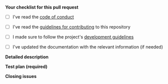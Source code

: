 <!-- Filling this template is mandatory -->

**Your checklist for this pull request**
- [ ] I've read the [code of conduct](https://github.com/lethalbit/Nox/blob/main/CODE_OF_CONDUCT.md)
- [ ] I've read the [guidelines for contributing](https://github.com/lethalbit/Nox/blob/main/CONTRIBUTING.md) to this repository
- [ ] I made sure to follow the project's [development guidelines](https://github.com/lethalbit/Nox/blob/main/DEVELOPMENT_GUIDELINES.md)
- [ ] I've updated the documentation with the relevant information (if needed)


**Detailed description**

<!-- Explain the **details** for making this change. Is a new feature implemented? What existing problem does the pull request solve? How does the pull request solve these issues? Please provide enough information so that others can review your pull request. -->

**Test plan (required)**

<!-- What steps should the reviewer take to test your pull request? Demonstrate that the code is solid. Example: The exact actions you made and their outcome. Add screenshots/videos if the pull request changes UI. This is your time to re-check that everything works and that you covered all the edge cases -->


<!-- **Code formatting**
Make sure you ran astyle on your code before making the PR. Check our contribution guidelines here: https://cutter.re/docs/code.html -->

**Closing issues**

<!-- put "closes #XXXX" in your comment to auto-close the issue that your PR fixes (if such). -->
